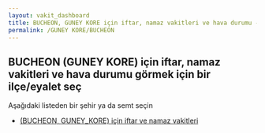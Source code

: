 ```yaml
---
layout: vakit_dashboard
title: BUCHEON, GUNEY KORE için iftar, namaz vakitleri ve hava durumu - ilçe/eyalet seç
permalink: /GUNEY KORE/BUCHEON
---
```


## BUCHEON (GUNEY KORE) için iftar, namaz vakitleri ve hava durumu  görmek için bir ilçe/eyalet seç

Aşağıdaki listeden bir şehir ya da semt seçin

* [ (BUCHEON, GUNEY_KORE) için iftar ve namaz vakitleri](/GUNEY_KORE/BUCHEON/)

<script type="text/javascript">
  var GLOBAL_COUNTRY = 'GUNEY KORE';
  var GLOBAL_CITY = 'BUCHEON';
  var GLOBAL_STATE = 'BUCHEON';
</script>
